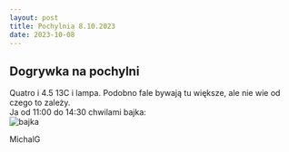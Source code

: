 ```yaml
---
layout: post
title: Pochylnia 8.10.2023
date: 2023-10-08
---
```


## Dogrywka na pochylni  

Quatro i 4.5 13C i lampa. Podobno fale bywają tu większe, ale nie wie od czego to zależy.  
Ja od 11:00 do 14:30 chwilami bajka:  
![bajka](https://raw.githubusercontent.com/naspocie/blog/master/images/2023-10-08-Pochylnia/Pochylnia_08-10-2023.gif "bajka")  

MichalG
